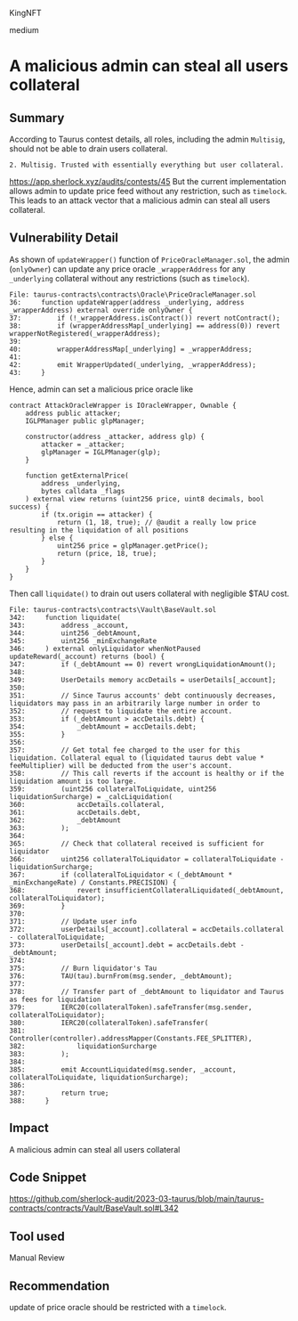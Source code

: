 KingNFT

medium

# A malicious admin can steal all users collateral

## Summary
According to Taurus contest details, all roles, including the admin ````Multisig````, should not be able to drain users collateral.
```solidity
2. Multisig. Trusted with essentially everything but user collateral. 
```
https://app.sherlock.xyz/audits/contests/45
But the current implementation allows admin to update price feed without any restriction, such as ````timelock````. This leads to an attack vector that a malicious admin can steal all users collateral.

## Vulnerability Detail
As shown of ````updateWrapper()```` function of ````PriceOracleManager.sol````, the admin (````onlyOwner````) can update any price oracle ````_wrapperAddress```` for any ````_underlying```` collateral without any restrictions (such as ````timelock````).
```solidity
File: taurus-contracts\contracts\Oracle\PriceOracleManager.sol
36:     function updateWrapper(address _underlying, address _wrapperAddress) external override onlyOwner {
37:         if (!_wrapperAddress.isContract()) revert notContract();
38:         if (wrapperAddressMap[_underlying] == address(0)) revert wrapperNotRegistered(_wrapperAddress);
39: 
40:         wrapperAddressMap[_underlying] = _wrapperAddress;
41: 
42:         emit WrapperUpdated(_underlying, _wrapperAddress);
43:     }
```
Hence, admin can set a malicious price oracle like 
```solidity
contract AttackOracleWrapper is IOracleWrapper, Ownable {
    address public attacker;
    IGLPManager public glpManager;

    constructor(address _attacker, address glp) {
        attacker = _attacker;
        glpManager = IGLPManager(glp);
    }

    function getExternalPrice(
        address _underlying,
        bytes calldata _flags
    ) external view returns (uint256 price, uint8 decimals, bool success) {
        if (tx.origin == attacker) {
            return (1, 18, true); // @audit a really low price resulting in the liquidation of all positions
        } else {
            uint256 price = glpManager.getPrice();
            return (price, 18, true);
        }
    }
}
```
Then call ````liquidate()```` to drain out users collateral with negligible $TAU cost.
```solidity
File: taurus-contracts\contracts\Vault\BaseVault.sol
342:     function liquidate(
343:         address _account,
344:         uint256 _debtAmount,
345:         uint256 _minExchangeRate
346:     ) external onlyLiquidator whenNotPaused updateReward(_account) returns (bool) {
347:         if (_debtAmount == 0) revert wrongLiquidationAmount();
348: 
349:         UserDetails memory accDetails = userDetails[_account];
350: 
351:         // Since Taurus accounts' debt continuously decreases, liquidators may pass in an arbitrarily large number in order to
352:         // request to liquidate the entire account.
353:         if (_debtAmount > accDetails.debt) {
354:             _debtAmount = accDetails.debt;
355:         }
356: 
357:         // Get total fee charged to the user for this liquidation. Collateral equal to (liquidated taurus debt value * feeMultiplier) will be deducted from the user's account.
358:         // This call reverts if the account is healthy or if the liquidation amount is too large.
359:         (uint256 collateralToLiquidate, uint256 liquidationSurcharge) = _calcLiquidation(
360:             accDetails.collateral,
361:             accDetails.debt,
362:             _debtAmount
363:         );
364: 
365:         // Check that collateral received is sufficient for liquidator
366:         uint256 collateralToLiquidator = collateralToLiquidate - liquidationSurcharge;
367:         if (collateralToLiquidator < (_debtAmount * _minExchangeRate) / Constants.PRECISION) {
368:             revert insufficientCollateralLiquidated(_debtAmount, collateralToLiquidator);
369:         }
370: 
371:         // Update user info
372:         userDetails[_account].collateral = accDetails.collateral - collateralToLiquidate;
373:         userDetails[_account].debt = accDetails.debt - _debtAmount;
374: 
375:         // Burn liquidator's Tau
376:         TAU(tau).burnFrom(msg.sender, _debtAmount);
377: 
378:         // Transfer part of _debtAmount to liquidator and Taurus as fees for liquidation
379:         IERC20(collateralToken).safeTransfer(msg.sender, collateralToLiquidator);
380:         IERC20(collateralToken).safeTransfer(
381:             Controller(controller).addressMapper(Constants.FEE_SPLITTER),
382:             liquidationSurcharge
383:         );
384: 
385:         emit AccountLiquidated(msg.sender, _account, collateralToLiquidate, liquidationSurcharge);
386: 
387:         return true;
388:     }

```


## Impact
A malicious admin can steal all users collateral

## Code Snippet
https://github.com/sherlock-audit/2023-03-taurus/blob/main/taurus-contracts/contracts/Vault/BaseVault.sol#L342

## Tool used

Manual Review

## Recommendation
update of price oracle should be  restricted with a ````timelock````.